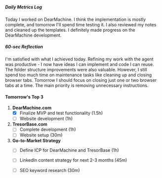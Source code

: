 ##### Daily Metrics Log

Today I worked on DearMachine. I think the implementation is mostly complete, and tomorrow I'll spend time testing it. I also reviewed my notes and cleaned up the templates. I definitely made progress on the DearMachine development.

##### 60-sec Reflection

I'm satisfied with what I achieved today. Refining my work with the agent was productive - I now have ideas I can implement and code I can reuse. The folder structure improvements were also valuable. However, I still spend too much time on maintenance tasks like cleaning up and closing browser tabs. Tomorrow I should focus on closing just one or two browser tabs at a time. The main priority is removing unnecessary instructions.

#### Tomorrow's Top 3

1. **DearMachine.com**
   - [x] Finalize MVP and test functionality (1.5h)
   - [ ] Website development (1h)

2. **TresorBase.com**
   - [ ] Complete development (1h)
   - [ ] Website setup (30m)

3. **Go-to-Market Strategy**
   - [ ] Define ICP for DearMachine and TresorBase (1h)
   - [ ] LinkedIn content strategy for next 2-3 months (45m)
   - [ ] SEO keyword research (30m)
   